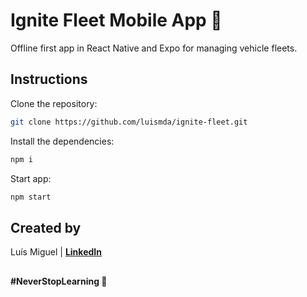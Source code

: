 # Ignite Fleet Mobile App 🚗

Offline first app in React Native and Expo for managing vehicle fleets.

## Instructions

Clone the repository:

```sh
git clone https://github.com/luismda/ignite-fleet.git
```

Install the dependencies:

```sh
npm i
```

Start app:

```sh
npm start
```

## Created by

Luís Miguel | [**LinkedIn**](https://www.linkedin.com/in/luis-miguel-dutra-alves/)

##

**#NeverStopLearning 🚀**